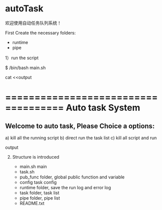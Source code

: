 # autoTask
欢迎使用自动任务队列系统！

First Create the necessary folders:
- runtime
- pipe


1）run the script

$ /bin/bash main.sh

cat <<output

====================================
	Auto task System
====================================

Welcome to auto task, Please Choice a options:
 ------------------
 a) kill all the running script
 b) direct run the task list
 c) kill all script and run

output

2) Structure is introduced

	- main.sh   main 
	- task.sh
	- pub_func  folder, global public function and variable
	- config    task config
	- runtime	folder, save the run log and error log
	- task		folder, task list
	- pipe		folder, pipe list
	- README.txt

